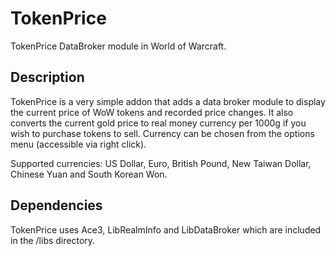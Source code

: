 # TokenPrice
TokenPrice DataBroker module in World of Warcraft.

## Description
TokenPrice is a very simple addon that adds a data broker module to display the current price of WoW tokens and recorded price changes. It also converts the current gold price to real money currency per 1000g if you wish to purchase tokens to sell. Currency can be chosen from the options menu (accessible via right click).

Supported currencies: US Dollar, Euro, British Pound, New Taiwan Dollar, Chinese Yuan and South Korean Won.

## Dependencies
TokenPrice uses Ace3, LibRealmInfo and LibDataBroker which are included in the /libs directory.
